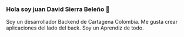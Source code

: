 ### Hola soy juan David Sierra Beleño 👋

Soy un desarrollador Backend de Cartagena Colombia. Me gusta crear aplicaciones del lado del back. Soy un Aprendiz de todo.
